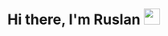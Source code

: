 <h1 align="center">Hi there, I'm Ruslan</a> 
<img src="https://github.com/blackcater/blackcater/raw/main/images/Hi.gif" height="32"/></h1>

<h1 align="[![Typing SVG](https://readme-typing-svg.herokuapp.com?height=100&lines=I+hope%2C+future+QA+engineer+from+Russia)](https://git.io/typing-svg)</a> 
